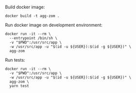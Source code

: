 Build docker image:
```
docker build -t agg-zom .
```

Run docker image on development environment:
```
docker run -it --rm \
  --entrypoint /bin/sh \
  -v "$PWD":/usr/src/app \
  -w /usr/src/app -u "$(id -u ${USER}):$(id -g ${USER})" \
  agg-zom
```

Run tests:
```
docker run -it --rm \
  -v "$PWD":/usr/src/app \
  -w /usr/src/app -u "$(id -u ${USER}):$(id -g ${USER})" \
  agg-zom \
  yarn test
```